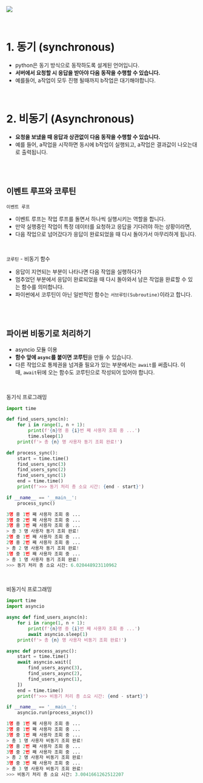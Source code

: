 ![](https://images.velog.io/images/wjddk97/post/eafc4f7b-8183-45c5-b494-cce44a4e7d6c/image.png)


  
<br>
  
  

# 1. 동기 (synchronous)
- python은 동기 방식으로 동작하도록 설계된 언어입니다.
- **서버에서 요청할 시 응답을 받아야 다음 동작을 수행할 수 있습니다.**
- 예를들어, a작업이 모두 진행 될때까지 b작업은 대기해야합니다.


<br>

# 2. 비동기 (Asynchronous)
- **요청을 보냈을 때 응답과 상관없이 다음 동작을 수행할 수 있습니다.**
- 예를 들어, a작업을 시작하면 동시에 b작업이 실행되고, a작업은 결과값이 나오는대로 출력됩니다.

<br>
<br>

## 이벤트 루프와 코루틴
`이벤트 루프`
- 이벤트 루프는 작업 루프를 돌면서 하나씩 실행시키는 역할을 합니다.
- 만약 실행중인 작업이 특정 데이터를 요청하고 응답을 기다려야 하는 상황이라면,
- 다음 작업으로 넘어갔다가 응답이 완료되었을 때 다시 돌아가서 마무리하게 됩니다.

<br>

`코루틴` - 비동기 함수
- 응답이 지연되는 부분이 나타나면 다음 작업을 실행하다가
- 멈추었던 부분에서 응답이 완료되었을 때 다시 돌아와서 남은 작업을 완료할 수 있는 함수를 의미합니다.
- 파이썬에서 코루틴이 아닌 일반적인 함수는 `서브루틴(Subroutine)`이라고 합니다.

<br>
<br>

## 파이썬 비동기로 처리하기

- asyncio 모듈 이용
- **함수 앞에 `async`를 붙이면 코루틴**을 만들 수 있습니다.
- 다른 작업으로 통제권을 넘겨줄 필요가 있는 부분에서는 `await`를 써줍니다. 이때, `await`뒤에 오는 함수도 코루틴으로 작성되어 있어야 합니다.

<br>

동기식 프로그래밍

```python
import time

def find_users_sync(n):
    for i in range(1, n + 1):
        print(f'{n}명 중 {i}번 째 사용자 조회 중 ...')
        time.sleep(1)
    print(f'> 총 {n} 명 사용자 동기 조회 완료!')

def process_sync():
    start = time.time()
    find_users_sync(3)
    find_users_sync(2)
    find_users_sync(1)
    end = time.time()
    print(f'>>> 동기 처리 총 소요 시간: {end - start}')

if __name__ == '__main__':
    process_sync()

3명 중 1번 째 사용자 조회 중 ...
3명 중 2번 째 사용자 조회 중 ...
3명 중 3번 째 사용자 조회 중 ...
> 총 3 명 사용자 동기 조회 완료!
2명 중 1번 째 사용자 조회 중 ...
2명 중 2번 째 사용자 조회 중 ...
> 총 2 명 사용자 동기 조회 완료!
1명 중 1번 째 사용자 조회 중 ...
> 총 1 명 사용자 동기 조회 완료!
>>> 동기 처리 총 소요 시간: 6.020448923110962
```

<br>

비동기식 프로그래밍

```python
import time
import asyncio

async def find_users_async(n):
    for i in range(1, n + 1):
        print(f'{n}명 중 {i}번 째 사용자 조회 중 ...')
        await asyncio.sleep(1)
    print(f'> 총 {n} 명 사용자 비동기 조회 완료!')

async def process_async():
    start = time.time()
    await asyncio.wait([
        find_users_async(3),
        find_users_async(2),
        find_users_async(1),
    ])
    end = time.time()
    print(f'>>> 비동기 처리 총 소요 시간: {end - start}')

if __name__ == '__main__':
    asyncio.run(process_async())

1명 중 1번 째 사용자 조회 중 ...
2명 중 1번 째 사용자 조회 중 ...
3명 중 1번 째 사용자 조회 중 ...
> 총 1 명 사용자 비동기 조회 완료!
2명 중 2번 째 사용자 조회 중 ...
3명 중 2번 째 사용자 조회 중 ...
> 총 2 명 사용자 비동기 조회 완료!
3명 중 3번 째 사용자 조회 중 ...
> 총 3 명 사용자 비동기 조회 완료!
>>> 비동기 처리 총 소요 시간: 3.0041661262512207
```